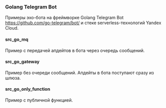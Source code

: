 ### Golang Telegram Bot

Примеры эхо-бота на фреймворке Golang Telegram Bot https://github.com/go-telegram/bot/ и стеке serverless-технологий Yandex Cloud.

#### src_go_mq

Пример с передачей апдейтов в бота через очередь сообщений.

#### src_go_gateway

Пример без очереди сообщений. Апдейты в бота поступают сразу из шлюза.

#### src_go_only_function

Пример с публичной функцией.
